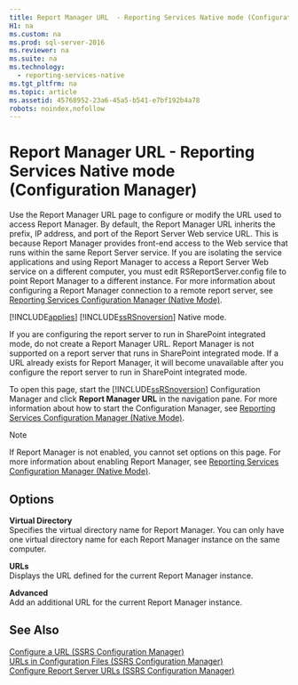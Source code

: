 ```yaml
---
title: Report Manager URL  - Reporting Services Native mode (Configuration Manager)
H1: na
ms.custom: na
ms.prod: sql-server-2016
ms.reviewer: na
ms.suite: na
ms.technology: 
  - reporting-services-native
ms.tgt_pltfrm: na
ms.topic: article
ms.assetid: 45768952-23a6-45a5-b541-e7bf192b4a78
robots: noindex,nofollow
---
```

# Report Manager URL  - Reporting Services Native mode (Configuration Manager)
  Use the Report Manager URL page to configure or modify the URL used to access Report Manager. By default, the Report Manager URL inherits the prefix, IP address, and port of the Report Server Web service URL. This is because Report Manager provides front\-end access to the Web service that runs within the same Report Server service. If you are isolating the service applications and using Report Manager to access a Report Server Web service on a different computer, you must edit RSReportServer.config file to point Report Manager to a different instance. For more information about configuring a Report Manager connection to a remote report server, see [Reporting Services Configuration Manager &#40;Native Mode&#41;](../../Topics/TopicNameNotContainA/Reporting-Services-Configuration-Manager--Native-Mode-.md).  
  
 [!INCLUDE[applies](../../Token/Other/applies_md.md)] [!INCLUDE[ssRSnoversion](../../Token/Other/ssRSnoversion_md.md)] Native mode.  
  
 If you are configuring the report server to run in SharePoint integrated mode, do not create a Report Manager URL. Report Manager is not supported on a report server that runs in SharePoint integrated mode. If a URL already exists for Report Manager, it will become unavailable after you configure the report server to run in SharePoint integrated mode.  
  
 To open this page, start the [!INCLUDE[ssRSnoversion](../../Token/Other/ssRSnoversion_md.md)] Configuration Manager and click **Report Manager URL** in the navigation pane. For more information about how to start the Configuration Manager, see [Reporting Services Configuration Manager &#40;Native Mode&#41;](../../Topics/TopicNameNotContainA/Reporting-Services-Configuration-Manager--Native-Mode-.md).  
  
> [!NOTE]  
>  If Report Manager is not enabled, you cannot set options on this page. For more information about enabling Report Manager, see [Reporting Services Configuration Manager &#40;Native Mode&#41;](../../Topics/TopicNameNotContainA/Reporting-Services-Configuration-Manager--Native-Mode-.md).  
  
## Options  
 **Virtual Directory**  
 Specifies the virtual directory name for Report Manager. You can only have one virtual directory name for each Report Manager instance on the same computer.  
  
 **URLs**  
 Displays the URL defined for the current Report Manager instance.  
  
 **Advanced**  
 Add an additional URL for the current Report Manager instance.  
  
## See Also  
 [Configure a URL  &#40;SSRS Configuration Manager&#41;](../../Topics/TopicNameContainA/Configure-a-URL---SSRS-Configuration-Manager-.md)   
 [URLs in Configuration Files  &#40;SSRS Configuration Manager&#41;](../../Topics/TopicNameNotContainA/URLs-in-Configuration-Files---SSRS-Configuration-Manager-.md)   
 [Configure Report Server URLs  &#40;SSRS Configuration Manager&#41;](../../Topics/TopicNameNotContainA/Configure-Report-Server-URLs---SSRS-Configuration-Manager-.md)  
  
  